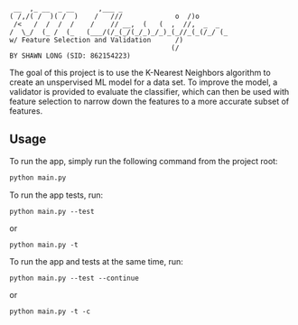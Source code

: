      __  ,_ __  _ __      ,___ _                          
    ( /,/( /  )( /  )    /   ///             o  /)o       
     /<   /  /  /  /    /    // __,  (   (  ,  //,  _  _  
    /  \_/  (_ /  (_   (___/(/_(_/(_/_)_/_)_(_//_(_(/_/ (_
    w/ Feature Selection and Validation      /)           
                                            (/            
    BY SHAWN LONG (SID: 862154223)



The goal of this project is to use the K-Nearest Neighbors algorithm to create an unspervised ML model for a data set. To improve the model, a validator is provided to evaluate the classifier, which can then be used with feature selection to narrow down the features to a more accurate subset of features.

## Usage

To run the app, simply run the following command from the project root:

```bash
python main.py
```

To run the app tests, run:

```
python main.py --test
```

or

```
python main.py -t
```

To run the app and tests at the same time, run:

```
python main.py --test --continue
```

or

```
python main.py -t -c
```

